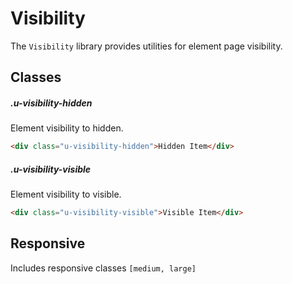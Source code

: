 # Visibility

The `Visibility` library provides utilities for element page visibility.

## Classes

##### .u-visibility-hidden

Element visibility to hidden.

```html
<div class="u-visibility-hidden">Hidden Item</div>  
```

##### .u-visibility-visible

Element visibility to visible.

```html
<div class="u-visibility-visible">Visible Item</div>  
```

## Responsive

Includes responsive classes `[medium, large]`